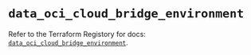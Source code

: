 # `data_oci_cloud_bridge_environment`

Refer to the Terraform Registory for docs: [`data_oci_cloud_bridge_environment`](https://registry.terraform.io/providers/oracle/oci/6.18.0/docs/data-sources/cloud_bridge_environment).
